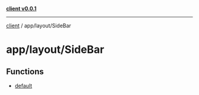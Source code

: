 [**client v0.0.1**](../../../README.md)

***

[client](../../../README.md) / app/layout/SideBar

# app/layout/SideBar

## Functions

- [default](functions/default.md)
